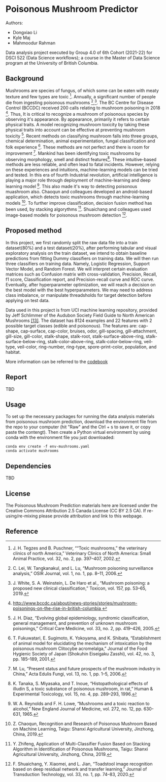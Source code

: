 # Poisonous Mushroom Predictor

Authors:

  - Dongxiao Li
  - Kyle Maj
  - Mahmoodur Rahman 

Data analysis project executed by Group 4.0 of 6th Cohort (2021-22)
for DSCI 522 (Data Science workflows); a course in the Master of Data 
Science program at the University of British Columbia.

## Background

Mushrooms are species of fungus, of which some can be eaten with meaty 
texture and few types are toxic [^1]. Annually, a significant number of 
people die from ingesting poisonous mushrooms [^2],[^3]. The BC Centre for 
Disease Control (BCCDC) received 200 calls relating to mushroom poisoning 
in 2018 [^4]. Thus, It is critical to recognize a mushroom of poisonous 
species by observing it's appearance. By appearance, primarily it refers 
to certain physical traits. A model recognizing mushroom toxicity by 
taking these physical traits into account can be effective at preventing 
mushroom toxicity [^5]. Recent methods on classifying mushroom falls into 
three groups, chemical determination, animal experimentation, fungal 
classification and folk experience [^6]. These methods are not perfect 
and there is room for improvement [^7]. Mankind has been identifying toxic 
mushrooms by observing morphology, smell and distinct features[^8]. These 
intuitive-based methods are less reliable, and often lead to fatal 
incidents. However, relying on these experiences and intuitions, 
machine-learning models can be tried and tested. In this era of fourth 
Industrial revolution, artificial intelligence is playing a major role 
through deployment of machine-learning and deep learning model [^9]. This 
also made it's way to detecting poisonous muashroom also. Chaoqun and 
colleagues developed an android-based application, which detects toxic 
mushrooms through machine-learning models [^10]. To further improve 
classification, decision fusion method has been used, by stacking 
algorythms [^11]. Shuaichang and colleagues used image-based models for 
poisonous mushroom detection [^12].

## Proposed method

In this project, we first randomly split the raw data file into a train 
dataset(80%) and a test dataset(20%), after performing tabular and visual 
exploratory analysis on the train dataset, we intend to obtain baseline 
predictions from fitting Dummy classifiers on training data. We will then run 
three classifiers  on training data. Namely, Logistic Regression, Support 
Vector Model, and Random Forest. We will interpret certain evaluation matrices 
such as Confusion matrix with cross-validation, Precision, Recall, f1 score, 
Classification report, and Precision-recall curve and ROC curve. Eventually, 
after hyperparameter optimization, we will reach a decision on the best model 
with the best hyperparameters. We may need to address class imbalance,
or manipulate threadsholds for target detection before applying on test 
data. 

Data used in this project is from UCI machine learning repository, provided 
by Jeff Schlimmer of the Audubon Society Field Guide to North American 
Mushrooms [[13]](https://archive-beta.ics.uci.edu/ml/datasets/mushroom). 
The dataset has 8124 examples and 22 features with 2 possible target classes 
(edible and poisonous). The features are: cap-shape, cap-surface, cap-color, 
bruises, odor, gill-spacing, gill-attachment, gill-size, gill-color, 
stalk-shape, stalk-root, stalk-surface-above-ring, stalk-surface-below-ring, 
stalk-color-above-ring, stalk-color-below-ring, veil- type, veil-color, 
ring-number, ring-type, spore-print-color, population, and habitat. 

More information can be referred to the [codebook](https://github.com/UBC-MDS/Poisonous_Mushroom_Predictor/blob/main/data/raw/agaricus-lepiota.names)

## Report
TBD

## Usage

To set up the necessary packages for running the data analysis materials from poisonous mushroom prediction, download the environment file from the repo to your computer (hit "Raw" and the Ctrl + s to save it, or copy paste the contengt). Then create a Python virtual environment by using conda with the environment file you just downloaded:
```
conda env create -f env-mushrooms.yaml
conda activate mushrooms
```

## Dependencies
TBD
  
## License
The Poisonous Mushroom Prediction materials here are licensed under the Creative Commons Attribution 2.5 Canada License (CC BY 2.5 CA). If re-using/re-mixing please provide attribution and link to this webpage.

## Reference

[^1]: J. H. Tegzes and B. Puschner, ““Toxic mushrooms,” the veterinary 
clinics of north America,” Veterinary Clinics of North America: Small 
Animal Practice, vol. 32, no. 2, pp. 397–407, 2002. 
[^2]: C. Lei, W. Tangkanakul, and L. Lu, “Mushroom poisoning surveillance 
analysis,” OSIR Journal, vol. 1, no. 1, pp. 8–11, 2006. 
[^3]: J. White, S. A. Weinstein, L. De Haro et al., “Mushroom poisoning: a 
proposed new clinical classification,” Toxicon, vol. 157, pp. 53–65, 2019. 
[^4]: [http://www.bccdc.ca/about/news-stories/stories/mushroom-poisonings-on-the-rise-in-british-columbia ](http://www.bccdc.ca/about/news-stories/stories/mushroom-poisonings-on-the-rise-in-british-columbia) 
[^5]: J. H. Diaz, “Evolving global epidemiology, syndromic classification, 
general management, and prevention of unknown mushroom poisonings,” Critical 
Care Medicine, vol. 33, no. 2, pp. 419–426, 2005. 
[^6]: T. Fukuwatari, E. Sugimoto, K. Yokoyama, and K. Shibata, “Establishment 
of animal model for elucidating the mechanism of intoxication by the poisonous 
mushroom Clitocybe acromelalga,” Journal of the Food Hygienic Society of Japan 
(Shokuhin Eiseigaku Zasshi), vol. 42, no. 3, pp. 185–189, 2001.
[^7]: M. Lu, “Present status and future prospects of the mushroom industry in 
China,” Acta Edulis Fungi, vol. 13, no. 1, pp. 1–5, 2006.
[^8]: K. Tanaka, S. Miyasaka, and T. Inoue, “Histopathological effects of 
illudin S, a toxic substance of poisonous mushroom, in rat,” Human & Experimental 
Toxicology, vol. 15, no. 4, pp. 289–293, 1996.
[^9]: W. A. Reynolds and F. H. Lowe, “Mushrooms and a toxic reaction to alcohol,” 
New England Journal of Medicine, vol. 272, no. 12, pp. 630-631, 1965. 
[^10]: Z. Chaoqun, Recognition and Research of Poisonous Mushroom Based on Machine 
Learning, Taigu: Shanxi Agricultural University, Jinzhong, China, 2019.
[^11]: Y. Zhifeng, Application of Multi-Classifier Fusion Based on Stacking 
Algorithm in Identification of Poisonous Mushrooms, Taigu: Shanxi Agricultural 
University, Jinzhong, China, 2019. 
[^12]: F. Shuaichang, Y. Xiaomei, and L. Jian, “Toadstool image recognition based 
on deep residual network and transfer learning,” Journal of Transduction Technology, 
vol. 33, no. 1, pp. 74–83, 2020. 
[^13]: [https://archive-beta.ics.uci.edu/ml/datasets/mushroom ](https://archive-beta.ics.uci.edu/ml/datasets/mushroom) 
    
  
